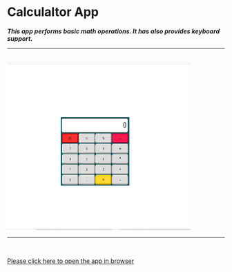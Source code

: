 # Calculaltor App

***This app performs basic math operations. It has also provides keyboard support.***

---

<br>
<img src="./images/calculator.png" width="425" height="388">

---

<br>

[Please click here to open the app in browser](https://xoshbaxt.github.io/main-assignment-4/)

 
